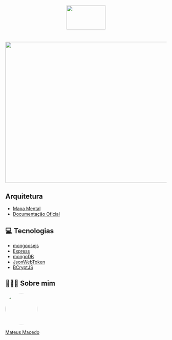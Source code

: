 <h1 align="center">
<img src="https://nodejs.org/static/images/logo.svg" width="122" height="75">
 <br>
</h1>

<h1 align="center">
<img src="https://lh3.googleusercontent.com/ZV-qny93B6_at5OG4qsNPD8sm-MxosRWUl946saKmSepdYMPGJ_BRDmJE08GoCOIYyZhl49t3SmyuJPLf1eP3pBOYcEPDG8dYkCxYitb5yox8quMG3oBLS1Z0ft0L04CxjknImil" width="741" height="441">
 <br>
</h1>

## Arquitetura
- [Mapa Mental](https://whimsical.com/node-js-PRf8QedsoRMPtc6hmN63gg)
- [Documentação Oficial](https://nodejs.org/pt-br/docs/)


## :computer:  Tecnologias
- [mongoosejs](https://mongoosejs.com/docs/guide.html)
- [Express](http://expressjs.com/en/5x/api.html#app.use)
- [mongoDB](https://www.mongodb.com/cloud/atlas)
- [JsonWebToken](https://github.com/auth0/node-jsonwebtoken#readme)
- [BCryptJS](https://github.com/dcodeIO/bcrypt.js#readme)

## 👨🏻‍🚀 Sobre mim
<a href="https://www.linkedin.com/in/mateus-macedo-937a32163/">
 <img style="border-radius:50%" width="100px; "src="https://avatars.githubusercontent.com/u/63172367?s=460&u=11fd26ea8a7f5663d7707d7ef254e4f8bfca1b05&v=4"/>
 <p>Mateus Macedo</p>
</a>
